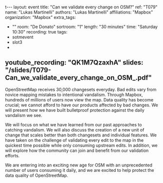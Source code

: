 t---
layout: event
title: "Can we validate every change on OSM?"
ref: "T079"
name: "Lukas Martinelli"
authors: "Lukas Martinelli"
affiliations: "Mapbox"
organization: "Mapbox"
extra_tags:
  - ""
room: "De Donato"
sortroom: "1"
length: "30 minutes"
time: "Saturday 10:30"
recording: true
tags:
  - sotmevent
  - slot3
  - 
youtube_recording: "QK1M7QzaxhA"
slides: "/slides/T079-Can_we_validate_every_change_on_OSM_.pdf"
---
OpenStreetMap receives 30,000 changesets everyday. Bad edits vary from novice mapping mistakes to intentional vandalism. Through Mapbox, hundreds of millions of users now view the map. Data quality has become crucial; we cannot afford to have our products affected by bad changes. We will present how we have built bulletproof protection against the daily vandalism we see.

We will focus on what we have learned from our past approaches to catching vandalism. We will also discuss the creation of a new unit of change that scales better than both changesets and individual features. We have taken on the challenge of validating every edit to the map in the quickest time possible while only consuming upstream edits. In addition, we will explore how the community can join and benefit from our validation efforts.

We are entering into an exciting new age for OSM with an unprecedented number of users consuming it daily, and we are excited to help protect the data quality of OpenStreetMap.
